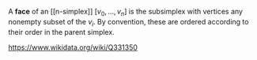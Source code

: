 A **face** of an [[n-simplex]] $[v_0,\dots,v_n]$ is the subsimplex with vertices any nonempty subset of the $v_i$. By convention, these are ordered according to their order in the parent simplex.

https://www.wikidata.org/wiki/Q331350